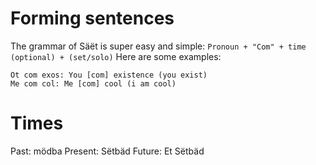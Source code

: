 # Forming sentences
The grammar of Säët is super easy and simple:
`Pronoun + "Com" + time (optional) + (set/solo)`
Here are some examples:

```
Ot com exos: You [com] existence (you exist)
Me com col: Me [com] cool (i am cool)
```
# Times
Past: mödba
Present: Sëtbäd
Future: Et Sëtbäd